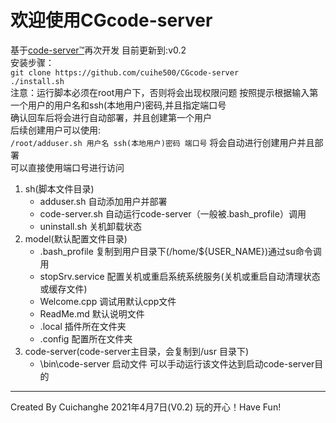 # 欢迎使用CGcode-server
基于[code-server™](https://github.com/cdr/code-server)再次开发
目前更新到:v0.2  
安装步骤：  
`git clone https://github.com/cuihe500/CGcode-server`  
`./install.sh`  
注意：运行脚本必须在root用户下，否则将会出现权限问题
按照提示根据输入第一个用户的用户名和ssh(本地用户)密码,并且指定端口号  
确认回车后将会进行自动部署，并且创建第一个用户  
后续创建用户可以使用:  
`/root/adduser.sh 用户名 ssh(本地用户)密码 端口号`
将会自动进行创建用户并且部署  
可以直接使用端口号进行访问  

1. sh(脚本文件目录)
	- adduser.sh 自动添加用户并部署
	- code-server.sh 自动运行code-server（一般被.bash_profile）调用
	- uninstall.sh 关机卸载状态
2. model(默认配置文件目录)
	- .bash_profile 复制到用户目录下(/home/${USER_NAME})通过su命令调用
	- stopSrv.service 配置关机或重启系统系统服务(关机或重启自动清理状态或缓存文件)
	- Welcome.cpp 调试用默认cpp文件
	- ReadMe.md 默认说明文件
	- .local 插件所在文件夹
	- .config 配置所在文件夹
3. code-server(code-server主目录，会复制到/usr 目录下)
	- \bin\code-server 启动文件 可以手动运行该文件达到启动code-server目的  
--------------------------------------------------------
Created By Cuichanghe  2021年4月7日(V0.2)
玩的开心！Have Fun!
